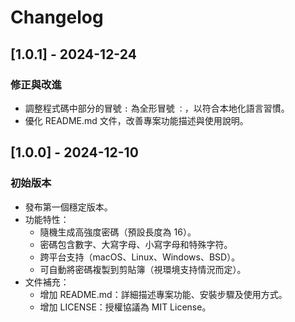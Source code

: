 # Changelog

## [1.0.1] - 2024-12-24

### 修正與改進
- 調整程式碼中部分的冒號 `:` 為全形冒號 `：`，以符合本地化語言習慣。
- 優化 README.md 文件，改善專案功能描述與使用說明。

## [1.0.0] - 2024-12-10

### 初始版本

- 發布第一個穩定版本。
- 功能特性：
  - 隨機生成高強度密碼（預設長度為 16）。
  - 密碼包含數字、大寫字母、小寫字母和特殊字符。
  - 跨平台支持（macOS、Linux、Windows、BSD）。
  - 可自動將密碼複製到剪貼簿（視環境支持情況而定）。
- 文件補充：
  - 增加 README.md：詳細描述專案功能、安裝步驟及使用方式。
  - 增加 LICENSE：授權協議為 MIT License。